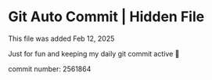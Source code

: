 # Git Auto Commit | Hidden File

This file was added Feb 12, 2025

Just for fun and keeping my daily git commit active 🤪

commit number: 2561864
